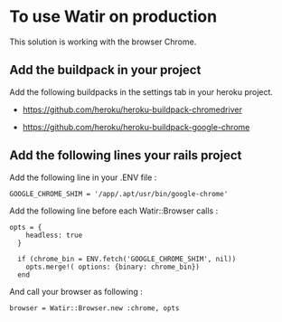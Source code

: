 # To use Watir on production

This solution is working with the browser Chrome.

## Add the buildpack in your project

Add the following buildpacks in the settings tab in your heroku project.

* https://github.com/heroku/heroku-buildpack-chromedriver

* https://github.com/heroku/heroku-buildpack-google-chrome

## Add the following lines your rails project 

Add the following line in your .ENV file :

```
GOOGLE_CHROME_SHIM = '/app/.apt/usr/bin/google-chrome'
```

Add the following line before each Watir::Browser calls :

```
opts = {
    headless: true
  }

  if (chrome_bin = ENV.fetch('GOOGLE_CHROME_SHIM', nil))
    opts.merge!( options: {binary: chrome_bin})
  end 
```

And call your browser as following :

```
browser = Watir::Browser.new :chrome, opts
```
